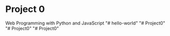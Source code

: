 # Project 0

Web Programming with Python and JavaScript
"# hello-world" 
"# Project0" 
"# Project0" 
"# Project0" 
